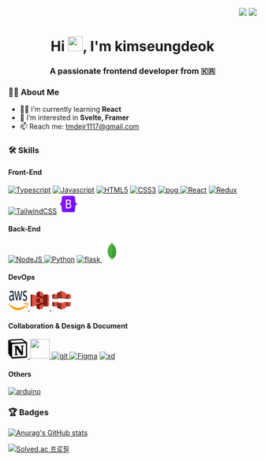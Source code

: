 <p align="right">
  <a href="https://hits.seeyoufarm.com"
    ><img
      src="https://hits.seeyoufarm.com/api/count/incr/badge.svg?url=https%3A%2F%2Fgithub.com%2Fkimseungdeok&count_bg=%238AA3F2&title_bg=%23555555&icon=github.svg&icon_color=%23E7E7E7&title=Github&edge_flat=false"
  /></a>
  <img
    src="https://img.shields.io/github/followers/kimseungdeok?style=social"
  />
</p>

<h1 align="center">Hi <img src="https://raw.githubusercontent.com/MartinHeinz/MartinHeinz/master/wave.gif" width="30px" height="30px">, I'm kimseungdeok</h1>
<h3 align="center">A passionate frontend developer from 🇰🇷</h3>

### 🙋‍♂️ About Me

-   👨‍💻 I’m currently learning **React**
-   👀 I’m interested in **Svelte, Framer**
-   📫 Reach me: tmdejr1117@gmail.com

### 🛠️ Skills

#### Front-End

<p align="left">
  <a href="https://www.typescriptlang.org/" target="_blank" rel="noreferrer"
    ><img
      src="https://raw.githubusercontent.com/danielcranney/readme-generator/main/public/icons/skills/typescript-colored.svg"
      width="36"
      height="36"
      alt="Typescript"
  /></a>
  <a
    href="https://developer.mozilla.org/en-US/docs/Web/JavaScript"
    target="_blank"
    rel="noreferrer"
    ><img
      src="https://raw.githubusercontent.com/danielcranney/readme-generator/main/public/icons/skills/javascript-colored.svg"
      width="36"
      height="36"
      alt="Javascript"
  /></a>
  <a
    href="https://developer.mozilla.org/en-US/docs/Glossary/HTML5"
    target="_blank"
    rel="noreferrer"
    ><img
      src="https://raw.githubusercontent.com/danielcranney/readme-generator/main/public/icons/skills/html5-colored.svg"
      width="36"
      height="36"
      alt="HTML5"
  /></a>
  <a href="https://www.w3.org/TR/CSS/#css" target="_blank" rel="noreferrer"
    ><img
      src="https://raw.githubusercontent.com/danielcranney/readme-generator/main/public/icons/skills/css3-colored.svg"
      width="36"
      height="36"
      alt="CSS3"
  /></a>
    <a href="https://pugjs.org" target="_blank" rel="noreferrer">
    <img
      src="https://cdn.worldvectorlogo.com/logos/pug.svg"
      alt="pug"
      width="40"
      height="40"
    />
  </a>
  <a href="https://reactjs.org/" target="_blank" rel="noreferrer"
    ><img
      src="https://raw.githubusercontent.com/danielcranney/readme-generator/main/public/icons/skills/react-colored.svg"
      width="36"
      height="36"
      alt="React"
  /></a>
  <a href="https://redux.js.org/" target="_blank" rel="noreferrer"
    ><img
      src="https://raw.githubusercontent.com/danielcranney/readme-generator/main/public/icons/skills/redux-colored.svg"
      width="36"
      height="36"
      alt="Redux"
  /></a>
  <a href="https://tailwindcss.com/" target="_blank" rel="noreferrer"
    ><img
      src="https://raw.githubusercontent.com/danielcranney/readme-generator/main/public/icons/skills/tailwindcss-colored.svg"
      width="36"
      height="36"
      alt="TailwindCSS"
  /></a>
  <a href="https://getbootstrap.com" target="_blank" rel="noreferrer">
    <img
      src="./assets/bootstrap-logo.png"
      alt="bootstrap"
      width="40"
      height="40"
    />
  </a>
</p>

#### Back-End

<a href="https://nodejs.org/en/" target="\_blank" rel="noreferrer"> 
<img
  src="https://raw.githubusercontent.com/danielcranney/readme-generator/main/public/icons/skills/nodejs-colored.svg"
  width="36"
  height="36"
  alt="NodeJS"
/>
</a>
<a href="https://www.python.org/" target="\_blank" rel="noreferrer"> 
<img
    src="https://raw.githubusercontent.com/danielcranney/readme-generator/main/public/icons/skills/python-colored.svg"
    width="36"
    height="36"
    alt="Python"
/></a>
  <a href="https://flask.palletsprojects.com/" target="_blank" rel="noreferrer">
    <img
      src="https://www.vectorlogo.zone/logos/pocoo_flask/pocoo_flask-icon.svg"
      alt="flask"
      width="40"
      height="40"
    />
  </a>
  <a href="https://www.mongodb.com/" target="_blank" rel="noreferrer">
    <img
      src="./assets/mongodb-logo.png"
      alt="mongodb"
      width="40"
      height="40"
    />
  </a>

#### DevOps

  <a href="https://aws.amazon.com" target="_blank" rel="noreferrer">
    <img
      src="./assets/aws-logo.png"
      alt="aws"
      width="40"
      height="40"
      object-fit="cover";
    />
  </a>
  <a href="https://aws.amazon.com/ko/s3/" target="_blank" rel="noreferrer">
    <img
      src="./assets/Amazon-S3-Logo.svg.png"
      alt="aws"
      width="40"
      height="40"
    />
  </a>
  <a href="https://aws.amazon.com/ko/cloudfront/" target="_blank" rel="noreferrer">
    <img
      src="./assets/amazon-cloudfront.png"
      alt="aws"
      width="40"
      height="40"
    />
  </a>

#### Collaboration & Design & Document

<a href="https://www.notion.so/" target="_blank" rel="noreferrer">
<img src="./assets/Notion-logo.svg.png" alt="notion" width="40" height="40" />
</a>
<a href="https://www.github.com/kimseungdeok" target="_blank" rel="noreferrer">
<img src="https://raw.githubusercontent.com/danielcranney/readme-generator/main/public/icons/socials/github.svg" width="40" height="40" />
</a>
<a href="https://git-scm.com/" target="_blank" rel="noreferrer">
<img
    src="https://www.vectorlogo.zone/logos/git-scm/git-scm-icon.svg"
    alt="git"
    width="40"
    height="40"
  />
</a>
<a href="https://www.figma.com/" target="\_blank" rel="noreferrer"> <img
    src="https://raw.githubusercontent.com/danielcranney/readme-generator/main/public/icons/skills/figma-colored.svg"
    width="40"
    height="40"
    alt="Figma"
/></a>
<a
href="https://www.adobe.com/products/xd.html"
target="\_blank"
rel="noreferrer"> <img
  src="https://cdn.worldvectorlogo.com/logos/adobe-xd.svg"
  alt="xd"
  width="40"
  height="40"/>
</a>

#### Others

<p align="left">
 <a href="https://www.arduino.cc/" target="_blank" rel="noreferrer">
    <img
      src="https://cdn.worldvectorlogo.com/logos/arduino-1.svg"
      alt="arduino"
      width="40"
      height="40"
    />
  </a>
  </p>

### 🏆 Badges

[![Anurag's GitHub stats](https://github-readme-stats.vercel.app/api?username=kimseungdeok&show_icons=true)](https://github.com/anuraghazra/github-readme-stats)

[![Solved.ac 프로필](http://mazassumnida.wtf/api/v2/generate_badge?boj=tmdejr1117)](https://solved.ac/tmdejr1117)
